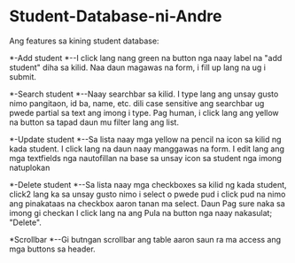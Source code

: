 # Student-Database-ni-Andre
Ang features sa kining student database:

  *-Add student
    *--I click lang nang green na button nga naay label na "add student" diha sa kilid. Naa daun magawas na form, i fill up lang na ug i submit.
    
  *-Search student
    *--Naay searchbar sa kilid. I type lang ang unsay gusto nimo pangitaon, id ba, name, etc. dili case sensitive ang searchbar ug pwede partial sa text ang imong i type. Pag            human, i click lang ang yellow na button sa tapad daun mu filter lang ang list.
    
  *-Update student
    *--Sa lista naay mga yellow na pencil na icon sa kilid ng kada student. I click lang na daun naay manggawas na form. I edit lang ang mga textfields nga nautofillan na base sa        unsay icon sa student nga imong natuplokan
    
  *-Delete student
    *--Sa lista naay mga checkboxes sa kilid ng kada student, click2 lang ka sa unsay gusto nimo i select o pwede pud i click pud na nimo ang pinakataas na checkbox aaron tanan ma        select. Daun Pag sure naka sa imong gi checkan I click lang na ang Pula na button nga naay nakasulat; "Delete".
    
  *Scrollbar
    *--Gi butngan scrollbar ang table aaron saun ra ma access ang mga buttons sa header.
